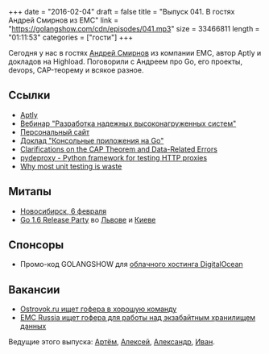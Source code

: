 +++
date = "2016-02-04"
draft = false
title = "Выпуск 041. В гостях Андрей Смирнов из EMC"
link = "https://golangshow.com/cdn/episodes/041.mp3"
size = 33466811
length = "01:11:53"
categories = ["гости"]
+++

Сегодня у нас в гостях [Андрей Смирнов](https://twitter.com/smira) из компании EMC, автор Aptly и докладов на Highload. Поговорили с Андреем про Go, его проекты, devops, CAP-теорему и всякое разное.

## Ссылки
- [Aptly](http://www.aptly.info)
- [Вебинар "Разработка надежных высоконагруженных систем"](http://smira-webinar.highload.ru)
- [Персональный сайт](http://smira.ru)
- [Доклад "Консольные приложения на Go"](http://smira.ru/posts/golang-meetup-july-2014.html)
- [Clarifications on the CAP Theorem and Data-Related Errors](https://voltdb.com/blog/clarifications-cap-theorem-and-data-related-errors)
- [pydeproxy - Python framework for testing HTTP proxies](https://github.com/smira/pydeproxy)
- [Why most unit testing is waste](http://www.rbcs-us.com/documents/Why-Most-Unit-Testing-is-Waste.pdf)


## Митапы
- [Новосибирск, 6 февраля](http://golang-nsk.party)
- [Go 1.6 Release Party](https://github.com/golang/go/wiki/Go-1.6-release-party) во [Львове](http://www.meetup.com/Lviv-Golang-Group/events/228344940/) и [Киеве](http://www.meetup.com/uagolang/events/228343484/)

## Спонсоры
- Промо-код GOLANGSHOW для [облачного хостинга DigitalOcean](https://www.digitalocean.com/?utm_campaign=golangshow&utm_medium=podcast&refcode=63eedb038a3e)

## Вакансии
- [Ostrovok.ru ищет гофера в хорошую команду](https://ostrovok.ru/about/jobs/175/)
- [EMC Russia ищет гофера для работы над экзабайтным хранилищем данных](http://hh.ru/vacancy/15740817)

Ведущие этого выпуска: [Артём](https://twitter.com/miolini), [Алексей](https://twitter.com/paaleksey), [Александр](https://twitter.com/LK4D4math), [Иван](https://twitter.com/idanyliuk).
